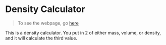 # Density Calculator
> To see the webpage, go [here](https://Tallented-Code-bot.github.io/density_calculator)

This is a density calculator.  You put in 2 of either mass, volume, or density,
and it will calculate the third value.
